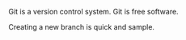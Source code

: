 Git is a version control system.
Git is free software.

Creating a new branch is quick and sample.

